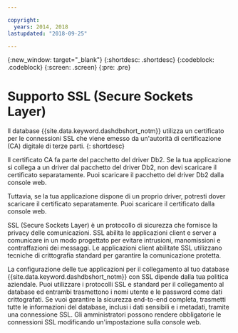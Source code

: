 ```yaml
---

copyright:
  years: 2014, 2018
lastupdated: "2018-09-25"

---
```


<!-- Attribute definitions --> 
{:new_window: target="_blank"}
{:shortdesc: .shortdesc}
{:codeblock: .codeblock}
{:screen: .screen}
{:pre: .pre}

# Supporto SSL (Secure Sockets Layer)

Il database {{site.data.keyword.dashdbshort_notm}} utilizza un certificato per le connessioni SSL che viene emesso da un'autorità di certificazione (CA) digitale di terze parti.
{: shortdesc}

Il certificato CA fa parte del pacchetto del driver Db2. Se la tua applicazione si collega a un driver dal pacchetto del driver Db2, non devi scaricare il certificato separatamente. Puoi scaricare il pacchetto del driver Db2 dalla console web.

Tuttavia, se la tua applicazione dispone di un proprio driver, potresti dover scaricare il certificato separatamente. Puoi scaricare il certificato dalla console web.

SSL (Secure Sockets Layer) è un protocollo di sicurezza che fornisce la privacy delle comunicazioni. SSL abilita le applicazioni client e server a comunicare in un modo progettato per evitare intrusioni, manomissioni e contraffazioni dei messaggi. Le applicazioni client abilitate SSL utilizzano tecniche di crittografia standard per garantire la comunicazione protetta.

La configurazione delle tue applicazioni per il collegamento al tuo database {{site.data.keyword.dashdbshort_notm}} con SSL dipende dalla tua politica aziendale. Puoi utilizzare i protocolli SSL e standard per il collegamento al database ed entrambi trasmettono i nomi utente e le password come dati crittografati. Se vuoi garantire la sicurezza end-to-end completa, trasmetti tutte le informazioni del database, inclusi i dati sensibili e i metadati, tramite una connessione SSL. Gli amministratori possono rendere obbligatorie le connessioni SSL modificando un'impostazione sulla console web.


